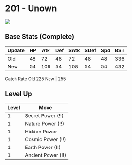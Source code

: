 # 201 - Unown
![][201]

## Base Stats (Complete)

Update | HP | Atk | Def | SAtk | SDef | Spd | BST
---    | ---| --- | --- | ---  | ---  | --- | ---
Old    | 48 |  72 |  48 |  72  |  48  |  48  |  336
New    | 54 |  108 |  54 |  108  |  54  |  54  |  432

Catch Rate
Old     225
New    | 255

## Level Up

Level | Move
---   | ---
  1   | Secret Power (!!)
  1   | Nature Power (!!)
  1   | Hidden Power
  1   | Cosmic Power (!!)
  1   | Earth Power (!!)
  1   | Ancient Power (!!)



[201]: ../img/pokemon/201.png
